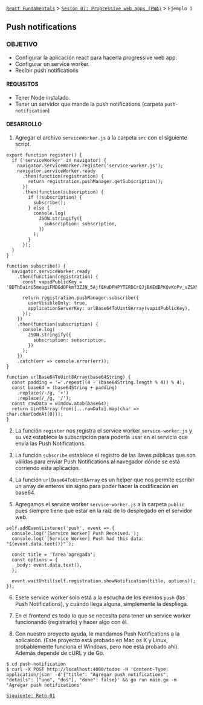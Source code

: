 [`React Fundamentals`](../../README.md) > [`Sesión 07: Progressive web apps (PWA)`](../Readme.md) > `Ejemplo 1`

## Push notifications

### OBJETIVO
- Configurar la aplicación react para hacerla progressive web app.
- Configurar un service worker.
- Recibir push notifications

#### REQUISITOS 
- Tener Node instalado.
- Tener un servidor que mande la push notifications (carpeta `push-notification`)

#### DESARROLLO

1. Agregar el archivo `serviceWorker.js` a la carpeta `src` con el siguiente script.
```
export function register() {
  if ('serviceWorker' in navigator) {
    navigator.serviceWorker.register('service-worker.js');
    navigator.serviceWorker.ready
      .then(function(registration) {
        return registration.pushManager.getSubscription();
      })
      .then(function(subscription) {
        if (!subscription) {
          subscribe();
        } else {
          console.log(
            JSON.stringify({
              subscription: subscription,
            })
          );
        }
      });
  }
}

function subscribe() {
  navigator.serviceWorker.ready
    .then(function(registration) {
      const vapidPublicKey = 'BDThDairU5meugiFMDGdOPkmf3ZJN_5Ajf8KuDPHPYTERDCrQJjBKEdBPKQvKoPv_vZSXN5EflwLaXenajwd1e0';

      return registration.pushManager.subscribe({
        userVisibleOnly: true,
        applicationServerKey: urlBase64ToUint8Array(vapidPublicKey),
      });
    })
    .then(function(subscription) {
      console.log(
        JSON.stringify({
          subscription: subscription,
        })
      );
    })
    .catch(err => console.error(err));
}

function urlBase64ToUint8Array(base64String) {
  const padding = '='.repeat((4 - (base64String.length % 4)) % 4);
  const base64 = (base64String + padding)
    .replace(/-/g, '+')
    .replace(/_/g, '/');
  const rawData = window.atob(base64);
  return Uint8Array.from([...rawData].map(char => char.charCodeAt(0)));
}

```

2. La función `register` nos registra el service worker `service-worker.js` y su vez establece la subscripción para poderla usar en el servicio que envía las Push Notifications.

3. La función `subscribe` establece el registro de las llaves públicas que son válidas para enviar Push Notifications al navegador dónde se está corriendo esta aplicación.

4. La función `urlBase64ToUint8Array` es un helper que nos permite escribir un array de enteros sin signo para poder hacer la codificación en base64.

5. Agregamos el service worker `service-worker.js` a la carpeta `public` pues siempre tiene que estar en la raíz de lo desplegado en el servidor web.
```
self.addEventListener('push', event => {
  console.log('[Service Worker] Push Received.');
  console.log(`[Service Worker] Push had this data: "${event.data.text()}"`);

  const title = 'Tarea agregada';
  const options = {
    body: event.data.text(),
  };

  event.waitUntil(self.registration.showNotification(title, options));
});
```

6. Esete service worker solo está a la escucha de los eventos `push` (las Push Notifications), y cuándo llega alguna, simplemente la despliega.

7. En el frontend es todo lo que se necesita para tener un service worker funcionando (registrarlo) y hacer algo con él.

8. Con nuestro proyecto ayuda, le mandamos Push Notifications a la aplicaicón. (Este proyecto está probado en Mac os X y Linux, probablemente funciona el Windows, pero noe está probado ahí). Además depende de cURL y de Go.
```
$ cd push-notification
$ curl -X POST http://localhost:4000/todos -H 'Content-Type: application/json' -d'{"title": "Agregar push notifications", "details": ["uno", "dos"], "done": false}' && go run main.go -m 'Agregar push notifications'
```

[`Siguiente: Reto-01`](../Reto-01)
